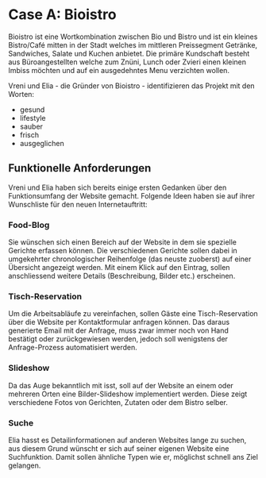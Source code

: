 # Case A: Bioistro
Bioistro ist eine Wortkombination zwischen Bio und Bistro und ist ein kleines Bistro/Café mitten in der Stadt welches im mittleren Preissegment Getränke, Sandwiches, Salate und Kuchen anbietet. Die primäre Kundschaft besteht aus Büroangestellten welche zum Znüni, Lunch oder Zvieri einen kleinen Imbiss möchten und auf ein ausgedehntes Menu verzichten wollen.

Vreni und Elia - die Gründer von Bioistro - identifizieren das Projekt mit den Worten:
* gesund
* lifestyle
* sauber
* frisch
* ausgeglichen

## Funktionelle Anforderungen
Vreni und Elia haben sich bereits einige ersten Gedanken über den Funktionsumfang der Website gemacht. Folgende Ideen haben sie auf ihrer Wunschliste für den neuen Internetauftritt:

### Food-Blog
Sie wünschen sich einen Bereich auf der Website in dem sie spezielle Gerichte erfassen können. Die verschiedenen Gerichte sollen dabei in umgekehrter chronologischer Reihenfolge (das neuste zuoberst) auf einer Übersicht angezeigt werden. Mit einem Klick auf den Eintrag, sollen anschliessend weitere Details (Beschreibung, Bilder etc.) erscheinen.

### Tisch-Reservation
Um die Arbeitsabläufe zu vereinfachen, sollen Gäste eine Tisch-Reservation über die Website per Kontaktformular anfragen können. Das daraus generierte Email mit der Anfrage, muss zwar immer noch von Hand bestätigt oder zurückgewiesen werden, jedoch soll wenigstens der Anfrage-Prozess automatisiert werden.

### Slideshow
Da das Auge bekanntlich mit isst, soll auf der Website an einem oder mehreren Orten eine Bilder-Slideshow implementiert werden. Diese zeigt verschiedene Fotos von Gerichten, Zutaten oder dem Bistro selber.

### Suche
Elia hasst es Detailinformationen auf anderen Websites lange zu suchen, aus diesem Grund wünscht er sich auf seiner eigenen Website eine Suchfunktion. Damit sollen ähnliche Typen wie er, möglichst schnell ans Ziel gelangen.

